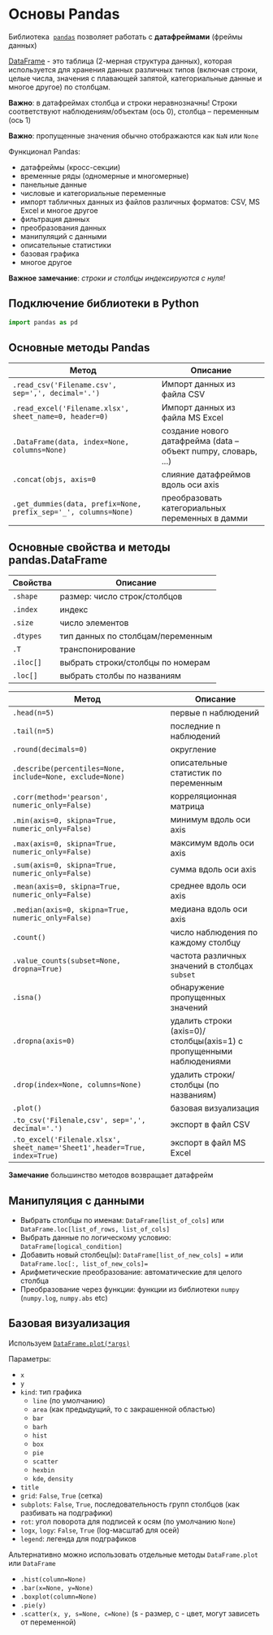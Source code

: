 # Основы Pandas

Библиотека  [`pandas`](https://pandas.pydata.org) позволяет работать с **датафреймами** (фреймы данных)

[DataFrame](https://pandas.pydata.org/docs/getting_started/intro_tutorials/01_table_oriented.html)  - это таблица (2-мерная структура данных), которая используется для хранения данных различных типов  (включая строки, целые числа, значения с плавающей запятой, категориальные данные и многое другое) по столбцам.

**Важно**: в датафреймах столбца и строки неравнозначны! Строки соответствуют наблюдениям/объектам (ось 0), столбца – переменным (ось 1)

**Важно**: пропущенные значения обычно отображаются как `NaN` или `None`

Функционал Pandas:

- датафреймы (кросс-секции)
- временные ряды (одномерные и многомерные)
- панельные данные
- числовые и категориальные переменные
- импорт табличных данных из файлов различных форматов: CSV, MS Excel и многое другое
- фильтрация данных
- преобразования данных
- манипуляций с данными
- описательные статистики
- базовая графика
- многое другое

**Важное замечание**: *строки и столбцы индексируются с нуля!*



## Подключение библиотеки в Python

```python
import pandas as pd
```

## Основные методы Pandas

|Метод|Описание|
|-|-|
|`.read_csv('Filename.csv', sep=',', decimal='.')`|Импорт данных из файла CSV|
|`.read_excel('Filename.xlsx', sheet_name=0, header=0)`|Импорт данных из файла MS Excel|
|`.DataFrame(data, index=None, columns=None)`|создание нового датафрейма (data – объект numpy, словарь, ...)|
|`.concat(objs, axis=0`| слияние датафреймов вдоль оси axis|
|`.get_dummies(data, prefix=None, prefix_sep='_', columns=None)`|преобразовать категориальных переменных в дамми|

## Основные свойства и методы pandas.DataFrame

|Свойства|Описание|
|-|-|
|`.shape`|размер: число строк/столбцов|
|`.index`|индекс|
|`.size`|число элементов|
|`.dtypes`|тип данных по столбцам/переменным|
|`.T`|транспонирование|
|`.iloc[]`|выбрать строки/столбцы по номерам|
|`.loc[]`|выбрать столбы по названиям|


|Метод|Описание|
|-|-|
|`.head(n=5)`|первые n наблюдений|
|`.tail(n=5)`|последние n наблюдений|
|`.round(decimals=0)`| округление|
|`.describe(percentiles=None, include=None, exclude=None)`|описательные статистик по переменным|
|`.corr(method='pearson', numeric_only=False)`| корреляционная матрица|
|`.min(axis=0, skipna=True, numeric_only=False)`| минимум вдоль оси axis|
|`.max(axis=0, skipna=True, numeric_only=False)`| максимум вдоль оси axis|
|`.sum(axis=0, skipna=True, numeric_only=False)`| сумма вдоль оси axis|
|`.mean(axis=0, skipna=True, numeric_only=False)`| среднее вдоль оси axis|
|`.median(axis=0, skipna=True, numeric_only=False)`|медиана вдоль оси axis|
|`.count()`| число наблюдения по каждому столбцу|
|`.value_counts(subset=None, dropna=True)`| частота различных значений в столбцах `subset`|
|`.isna()`| обнаружение пропущенных значений|
|`.dropna(axis=0)`| удалить строки (axis=0)/столбцы(axis=1) с пропущенными наблюдениями|
|`.drop(index=None, columns=None)`| удалить строки/столбцы (по названиям)|
|`.plot()`|базовая визуализация|
|`.to_csv('Filenale,csv', sep=',', decimal='.')`| экспорт в файл CSV|
|`.to_excel('Filenale.xlsx', sheet_name='Sheet1',header=True, index=True)`| экспорт в файл MS Excel|

**Замечание** большинство методов возвращает датафрейм

## Манипуляция с данными

- Выбрать столбцы по именам: `DataFrame[list_of_cols]` или `DataFrame.loc[list_of_rows, list_of_cols]`
- Выбрать данные по логическому условию: `DataFrame[logical_condition]`
- Добавить новый столбец(ы): `DataFrame[list_of_new_cols] =` или `DataFrame.loc[:, list_of_new_cols]=`
- Арифметические преобразование: автоматические для целого столбца
- Преобразование через функции: функции из библиотеки `numpy` (`numpy.log`, `numpy.abs` etc)

## Базовая визуализация

Используем [`DataFrame.plot(*args)`](https://pandas.pydata.org/docs/reference/api/pandas.DataFrame.plot.html#pandas.DataFrame.plot)

Параметры:

- `x`
- `y`
- `kind`: тип графика
  - `line` (по умолчанию)
  - `area` (как предыдущий, то с закрашенной областью)
  - `bar`
  - `barh`
  - `hist`
  - `box`
  - `pie`
  - `scatter`
  - `hexbin`
  - `kde`, `density`
- `title`
- `grid`: `False`, `True` (сетка)
- `subplots`: `False`, `True`, последовательность групп столбцов (как разбивать на подграфики)
- `rot`: угол поворота для подписей к осям (по умолчанию `None`)
- `logx`, `logy`: `False`, `True` (log-масштаб для осей)
- `legend`: легенда для подграфиков

Альтернативно можно использовать отдельные методы `DataFrame.plot` или `DataFrame`
- `.hist(column=None)`
- `.bar(x=None, y=None)`
- `.boxplot(column=None)`
- `.pie(y)`
- `.scatter(x, y, s=None, c=None)` (s - размер, c - цвет, могут зависеть от переменной)
